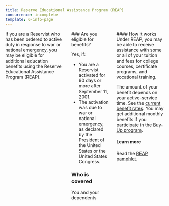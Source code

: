 ```yaml
---
title: Reserve Educational Assistance Program (REAP)
concurrence: incomplete
template: 6-info-page
---
```


<div class="main" role="main" markdown="0">

<!--<div class="action-bar">
  <div class="row">
    <div class="small-12 columns">

    </div>
  </div>
</div>-->

<div class="section one" markdown="0">
<div class="primary" markdown="0">
<div class="row" markdown="0">
<div class="small-12 columns" markdown="1">

<div markdown="1">If you are a Reservist who has been ordered to active duty in response to war or national emergency, you may be eligible for additional education benefits using the Reserve Educational Assistance Program (REAP).
</div>
<div class="call-out" markdown="1">
### Are you eligible for benefits?

Yes, if:

- You are a Reservist activated for 90 days or more after September 11, 2001.
- The activation was due to war or national emergency, as declared by the President of the United States or the United States Congress.

### Who is covered
You and your dependents
</div>
<div markdown="1">
#### How it works
Under REAP, you may be able to receive assistance with some or all of your tuition and fees for college courses, certificate programs, and vocational training.

The amount of your benefit depends on your active-service time. See the [current benefit rates](http://www.benefits.va.gov/gibill/resources/benefits_resources/rate_tables.asp#ch1607). You may get additional monthly benefits if you participate in the [Buy-Up program](/education/gi-bill/buy-up-program/).

#### Learn more
Read the [REAP pamphlet](http://www.benefits.va.gov/gibill/docs/pamphlets/ch1607_pamphlet.pdf).
</div>
</div>
</div>
</div>
</div>


</div>
